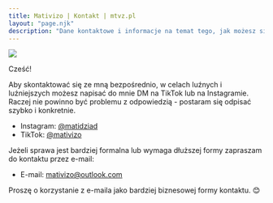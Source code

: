 ```yaml
---
title: Mativizo | Kontakt | mtvz.pl
layout: "page.njk"
description: "Dane kontaktowe i informacje na temat tego, jak możesz się ze mną skontaktować!"
---
```



<div class="row">
<div class="col-12 col-lg-6">
<img src="https://mtvz.pl/imgs/logo.jpg" class="w">
</div>
<div class="col-12 col-lg-6">

Cześć!

Aby skontaktować się ze mną bezpośrednio, w celach luźnych i luźniejszych możesz napisać do mnie DM na TikTok lub na Instagramie. Raczej nie powinno być problemu z odpowiedzią - postaram się odpisać szybko i konkretnie.

- Instagram: [@matidziad](https://link.mtvz.pl/ig)
- TikTok: [@mativizo](https://link.mtvz.pl/tiktok)

Jeżeli sprawa jest bardziej formalna lub wymaga dłuższej formy zapraszam do kontaktu przez e-mail:

- E-mail: [mativizo@outlook.com](mailto:mativizo@outlook.com)

Proszę o korzystanie z e-maila jako bardziej biznesowej formy kontaktu. 😊

</div>
</div>



